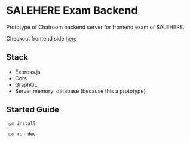 # SALEHERE Exam Backend

Prototype of Chatroom backend server for frontend exam of SALEHERE.

Checkout frontend side [here](https://github.com/61130061/salehere-exam-fronted.git)

## Stack
- Express.js
- Cors
- GraphQL
- Server memory: database (because this a prototype)

## Started Guide

```sh
npm install

npm run dev
```
